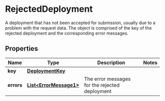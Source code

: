 

# RejectedDeployment

A deployment that has not been accepted for submission, usually due to a problem with the request data.  The object is comprised of the key of the rejected deployment and the corresponding error messages. 

## Properties

| Name | Type | Description | Notes |
|------------ | ------------- | ------------- | -------------|
|**key** | [**DeploymentKey**](DeploymentKey.md) |  |  |
|**errors** | [**List&lt;ErrorMessage1&gt;**](ErrorMessage1.md) | The error messages for the rejected deployment |  |



